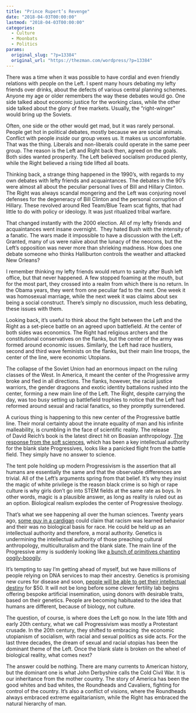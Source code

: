 ```yaml
---
title: "Prince Rupert’s Revenge"
date: "2018-04-03T00:00:00"
lastmod: "2018-04-03T00:00:00"
categories:
  - Culture
  - Moonbats
  - Politics
params:
  original_slug: "?p=13384"
  original_url: "https://thezman.com/wordpress/?p=13384"
---
```


There was a time when it was possible to have cordial and even friendly
relations with people on the Left. I spent many hours debating my lefty
friends over drinks, about the defects of various central planning
schemes. Anyone my age or older remembers the way these debates would
go. One side talked about economic justice for the working class, while
the other side talked about the glory of free markets. Usually, the
“right-winger” would bring up the Soviets.

Often, one side or the other would get mad, but it was rarely personal.
People get hot in political debates, mostly because we are social
animals. Conflict with people *inside* our group vexes us. It makes us
uncomfortable. That was the thing. Liberals and non-liberals could
operate in the same peer group. The reason is the Left and Right back
then, agreed on the goals. Both sides wanted prosperity. The Left
believed socialism produced plenty, while the Right believed a rising
tide lifted all boats.

Thinking back, a strange thing happened in the 1990’s, with regards to
my own debates with lefty friends and acquaintances. The debates in the
90’s were almost all about the peculiar personal lives of Bill and
Hillary Clinton. The Right was always scandal mongering and the Left was
conjuring novel defenses for the degeneracy of Bill Clinton and the
personal corruption of Hillary. These revolved around Red Team/Blue Team
scat fights, that had little to do with policy or ideology. It was just
ritualized tribal warfare.

That changed instantly with the 2000 election. All of my lefty friends
and acquaintances went insane overnight.  They hated Bush with the
intensity of a fanatic. The wars made it impossible to have a discussion
with the Left. Granted, many of us were naïve about the lunacy of the
neocons, but the Left’s opposition was never more than shrieking
madness. How does one debate someone who thinks Halliburton controls the
weather and attacked New Orleans?

I remember thinking my lefty friends would return to sanity after Bush
left office, but that never happened. A few stopped foaming at the
mouth, but for the most part, they crossed into a realm from which there
is no return. In the Obama years, they went from one peculiar fad to the
next. One week it was homosexual marriage, while the next week it was
claims about sex being a social construct. There’s simply no discussion,
much less debating, these issues with them.

Looking back, it’s useful to think about the fight between the Left and
the Right as a set-piece battle on an agreed upon battlefield. At the
center of both sides was economics. The Right had religious archers and
the constitutional conservatives on the flanks, but the center of the
army was formed around economic issues. Similarly, the Left had race
hustlers, second and third wave feminists on the flanks, but their main
line troops, the center of the line, were economic Utopians.

The collapse of the Soviet Union had an enormous impact on the ruling
classes of the West. In America, it meant the center of the Progressive
army broke and fled in all directions. The flanks, however, the racial
justice warriors, the gender dragoons and exotic identity battalions
rushed into the center, forming a new main line of the Left. The Right,
despite carrying the day, was too busy setting up battlefield trophies
to notice that the Left had reformed around sexual and racial fanatics,
so they promptly surrendered.

A curious thing is happening to this new center of the Progressive
battle line. Their moral certainty about the innate equality of man and
his infinite malleability, is crumbling in the face of scientific
reality. The release of David Reich’s book is the latest direct hit on
Boasian anthropology. <a
href="https://www.buzzfeed.com/bfopinion/race-genetics-david-reich?utm_term=.vxMLRnAAmg#.uxPAyP22r9"
rel="noopener" target="_blank">The response from the soft sciences</a>,
which has been a key intellectual authority for the blank slate
Progressives, looks like a panicked flight from the battle field. They
simply have no answer to science.

The tent pole holding up modern Progressivism is the assertion that all
humans are essentially the same and that the observable differences are
trivial. All of the Left’s arguments spring from that belief. It’s why
they insist the magic of white privilege is the reason black crime is so
high or rape culture is why girls don’t go into STEM fields at the same
rate as boys. In other words, magic is a plausible answer, as long as
reality is ruled out as an option. Biological realism explodes the
center of Progressive theology.

That’s what we see happening all over the human sciences. Twenty years
ago, <a
href="http://www.unz.com/isteve/at-the-corner-of-privilege-place-and-race-road/"
rel="noopener" target="_blank">some guy in a cardigan</a> could claim
that racism was learned behavior and their was no biological basis for
race. He could be held up as an intellectual authority and therefore, a
moral authority. Genetics is undermining the intellectual authority of
those preaching cultural anthropology, multiculturalism and the blank
slate. The main line of the Progressive army is suddenly looking like
<a href="https://www.youtube.com/watch?v=1csr0dxalpI" rel="noopener"
target="_blank">a bunch of primitives chanting oogily-boogily</a>.

It’s tempting to say I’m getting ahead of myself, but we have millions
of people relying on DNA services to map their ancestry. Genetics is
promising new cures for disease and soon, <a
href="https://www.technologyreview.com/s/610339/dna-tests-for-iq-are-coming-but-it-might-not-be-smart-to-take-one/"
rel="noopener" target="_blank">people will be able to get their
intellectual destiny</a> for $50. It will not be long before some clever
fertility lab begins offering bespoke artificial insemination, using
donors with desirable traits, based on their genetics. People are
becoming habituated to the idea that humans are different, because of
biology, not culture.

The question, of course, is where does the Left go now. In the late 19th
and early 20th century, what we call Progressivism was mostly a
Protestant crusade. In the 20th century, they shifted to embracing  the
economic utopianism of socialism, with racial and sexual politics as
side acts. For the last three decades, the dream of sexual and racial
utopias has been the dominant theme of the Left. Once the blank slate is
broken on the wheel of biological reality, what comes next?

The answer could be nothing. There are many currents to American
history, but the dominant one is what John Derbyshire calls the Cold
Civil War. It is our inheritance from the mother country. The story of
America has been the good whites and bad whites, the Roundheads and
Cavaliers, fighting for control of the country. It’s also a conflict of
visions, where the Roundheads always embraced extreme egalitarianism,
while the Right has embraced the natural hierarchy of man.
